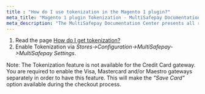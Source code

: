 ```yaml
---
title : "How do I use tokenization in the Magento 1 plugin?"
meta_title: "Magento 1 plugin Tokenization - MultiSafepay Documentation Center"
meta_description: "The MultiSafepay Documentation Center presents all relevant information about our Plugins and API. You can also find support pages for Payment Methods, Tools and General Questions as well as the contact details of our Support and Integration Teams."
---
```


1. Read the page [How do I get tokenization?](/tools/tokenization/how-do-i-get-tokenization/)
2. Enable Tokenization via _Stores->Configuration->MultiSafepay->MultiSafepay Settings_.

Note: 
The Tokenization feature is not available for the Credit Card gateway. 
You are required to enable the Visa, Mastercard and/or Maestro gateways separately in order to have this feature. This will make the _"Save Card"_ option available during the checkout process.